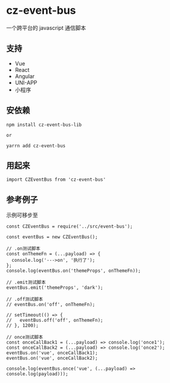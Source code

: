 # cz-event-bus

一个跨平台的 javascript 通信脚本

## 支持

- Vue
- React
- Angular
- UNI-APP
- 小程序

## 安依赖

```
npm install cz-event-bus-lib

or

yarrn add cz-event-bus
```

## 用起来

```
import CZEventBus from 'cz-event-bus'
```

## 参考例子

示例可移步至

```
const CZEventBus = require('../src/event-bus');

const eventBus = new CZEventBus();

// .on测试脚本
const onThemeFn = (...payload) => {
  console.log('--->on', '执行了');
};
console.log(eventBus.on('themeProps', onThemeFn));

// .emit测试脚本
eventBus.emit('themeProps', 'dark');

// .off测试脚本
// eventBus.on('off', onThemeFn);

// setTimeout(() => {
//   eventBus.off('off', onThemeFn);
// }, 1200);

// once测试脚本
const onceCallBack1 = (...payload) => console.log('once1');
const onceCallBack2 = (...payload) => console.log('once2');
eventBus.on('vue', onceCallBack1);
eventBus.on('vue', onceCallBack2);

console.log(eventBus.once('vue', (...payload) => console.log(payload)));

```
